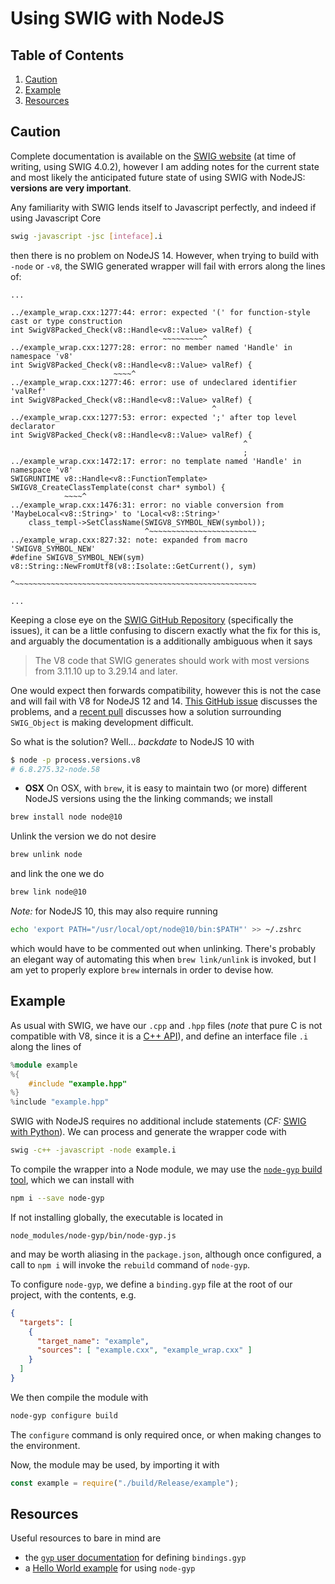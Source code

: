 # Using SWIG with NodeJS

<!--BEGIN TOC-->
## Table of Contents
1. [Caution](#caution)
2. [Example](#example)
3. [Resources](#resources)

<!--END TOC-->

## Caution

Complete documentation is available on the [SWIG website](http://swig.org/Doc4.0/Javascript.html) (at time of writing, using SWIG 4.0.2), however I am adding notes for the current state and most likely the anticipated future state of using SWIG with NodeJS: **versions are very important**.

Any familiarity with SWIG lends itself to Javascript perfectly, and indeed if using Javascript Core
```bash
swig -javascript -jsc [inteface].i
```
then there is no problem on NodeJS 14. However, when trying to build with `-node` or `-v8`, the SWIG generated wrapper will fail with errors along the lines of:
```
...

../example_wrap.cxx:1277:44: error: expected '(' for function-style cast or type construction
int SwigV8Packed_Check(v8::Handle<v8::Value> valRef) {
                                  ~~~~~~~~~^
../example_wrap.cxx:1277:28: error: no member named 'Handle' in namespace 'v8'
int SwigV8Packed_Check(v8::Handle<v8::Value> valRef) {
                       ~~~~^
../example_wrap.cxx:1277:46: error: use of undeclared identifier 'valRef'
int SwigV8Packed_Check(v8::Handle<v8::Value> valRef) {
                                             ^
../example_wrap.cxx:1277:53: error: expected ';' after top level declarator
int SwigV8Packed_Check(v8::Handle<v8::Value> valRef) {
                                                    ^
                                                    ;
../example_wrap.cxx:1472:17: error: no template named 'Handle' in namespace 'v8'
SWIGRUNTIME v8::Handle<v8::FunctionTemplate> SWIGV8_CreateClassTemplate(const char* symbol) {
            ~~~~^
../example_wrap.cxx:1476:31: error: no viable conversion from 'MaybeLocal<v8::String>' to 'Local<v8::String>'
    class_templ->SetClassName(SWIGV8_SYMBOL_NEW(symbol));
                              ^~~~~~~~~~~~~~~~~~~~~~~~~
../example_wrap.cxx:827:32: note: expanded from macro 'SWIGV8_SYMBOL_NEW'
#define SWIGV8_SYMBOL_NEW(sym) v8::String::NewFromUtf8(v8::Isolate::GetCurrent(), sym)
                               ^~~~~~~~~~~~~~~~~~~~~~~~~~~~~~~~~~~~~~~~~~~~~~~~~~~~~~~

...
```

Keeping a close eye on the [SWIG GitHub Repository](https://github.com/swig/swig) (specifically the issues), it can be a little confusing to discern exactly what the fix for this is, and arguably the documentation is a additionally ambiguous when it says 
> The V8 code that SWIG generates should work with most versions from 3.11.10 up to 3.29.14 and later.

One would expect then forwards compatibility, however this is not the case and will fail with V8 for NodeJS 12 and 14. [This GitHub issue](https://github.com/swig/swig/issues/1520) discusses the problems, and a [recent pull](https://github.com/swig/swig/pull/1746) discusses how a solution surrounding `SWIG_Object` is making development difficult.

So what is the solution? Well... *backdate* to NodeJS 10 with 
```bash
$ node -p process.versions.v8
# 6.8.275.32-node.58
```

- **OSX**
On OSX, with `brew`, it is easy to maintain two (or more) different NodeJS versions using the the linking commands; we install
```bash
brew install node node@10
```
Unlink the version we do not desire
```bash
brew unlink node
```
and link the one we do
```bash
brew link node@10
```
*Note:* for NodeJS 10, this may also require running
```bash
echo 'export PATH="/usr/local/opt/node@10/bin:$PATH"' >> ~/.zshrc
```
which would have to be commented out when unlinking. There's probably an elegant way of automating this when `brew link/unlink` is invoked, but I am yet to properly explore `brew` internals in order to devise how.

## Example
As usual with SWIG, we have our `.cpp` and `.hpp` files (*note* that pure C is not compatible with V8, since it is a [C++ API](https://v8.dev/)), and define an interface file `.i` along the lines of 
```cpp
%module example
%{
    #include "example.hpp"
%}
%include "example.hpp"
```
SWIG with NodeJS requires no additional include statements (*CF:* [SWIG with Python](https://github.com/furges/notes/blob/master/python/cpp-c-swig.md)). We can process and generate the wrapper code with
```bash
swig -c++ -javascript -node example.i
```

To compile the wrapper into a Node module, we may use the [`node-gyp` build tool](https://github.com/nodejs/node-gyp), which we can install with
```bash
npm i --save node-gyp
```

If not installing globally, the executable is located in
```
node_modules/node-gyp/bin/node-gyp.js
```
and may be worth aliasing in the `package.json`, although once configured, a call to `npm i` will invoke the `rebuild` command of `node-gyp`.

To configure `node-gyp`, we define a `binding.gyp` file at the root of our project, with the contents, e.g.
```json
{
  "targets": [
    {
      "target_name": "example",
      "sources": [ "example.cxx", "example_wrap.cxx" ]
    }
  ]
}
```

We then compile the module with
```bash
node-gyp configure build
```
The `configure` command is only required once, or when making changes to the environment. 


Now, the module may be used, by importing it with
```js
const example = require("./build/Release/example");
```

## Resources
Useful resources to bare in mind are
- the [`gyp` user documentation](https://gyp.gsrc.io/docs/UserDocumentation.md) for defining `bindings.gyp`
- a [Hello World example](https://github.com/nodejs/node/tree/master/test/addons/hello-world) for using `node-gyp`
